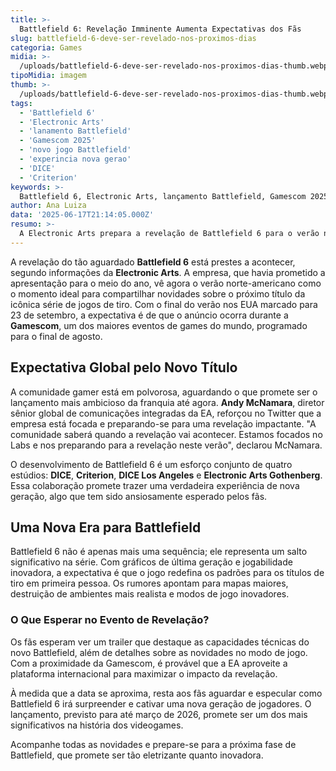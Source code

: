 ```yaml
---
title: >-
  Battlefield 6: Revelação Imminente Aumenta Expectativas dos Fãs
slug: battlefield-6-deve-ser-revelado-nos-proximos-dias
categoria: Games
midia: >-
  /uploads/battlefield-6-deve-ser-revelado-nos-proximos-dias-thumb.webp
tipoMidia: imagem
thumb: >-
  /uploads/battlefield-6-deve-ser-revelado-nos-proximos-dias-thumb.webp
tags:
  - 'Battlefield 6'
  - 'Electronic Arts'
  - 'lanamento Battlefield'
  - 'Gamescom 2025'
  - 'novo jogo Battlefield'
  - 'experincia nova gerao'
  - 'DICE'
  - 'Criterion'
keywords: >-
  Battlefield 6, Electronic Arts, lançamento Battlefield, Gamescom 2025, novo jogo Battlefield, experiência nova geração, DICE, Criterion
author: Ana Luiza
data: '2025-06-17T21:14:05.000Z'
resumo: >-
  A Electronic Arts prepara a revelação de Battlefield 6 para o verão norte-americano, aumentando a expectativa dos fãs. O jogo, considerado o mais ambicioso da série, envolve a colaboração de quatro estúdios renomados.
---
```


A revelação do tão aguardado **Battlefield 6** está prestes a acontecer, segundo informações da **Electronic Arts**. A empresa, que havia prometido a apresentação para o meio do ano, vê agora o verão norte-americano como o momento ideal para compartilhar novidades sobre o próximo título da icônica série de jogos de tiro. Com o final do verão nos EUA marcado para 23 de setembro, a expectativa é de que o anúncio ocorra durante a **Gamescom**, um dos maiores eventos de games do mundo, programado para o final de agosto.

## Expectativa Global pelo Novo Título

A comunidade gamer está em polvorosa, aguardando o que promete ser o lançamento mais ambicioso da franquia até agora. **Andy McNamara**, diretor sênior global de comunicações integradas da EA, reforçou no Twitter que a empresa está focada e preparando-se para uma revelação impactante. "A comunidade saberá quando a revelação vai acontecer. Estamos focados no Labs e nos preparando para a revelação neste verão", declarou McNamara. 

O desenvolvimento de Battlefield 6 é um esforço conjunto de quatro estúdios: **DICE**, **Criterion**, **DICE Los Angeles** e **Electronic Arts Gothenberg**. Essa colaboração promete trazer uma verdadeira experiência de nova geração, algo que tem sido ansiosamente esperado pelos fãs.

## Uma Nova Era para Battlefield

Battlefield 6 não é apenas mais uma sequência; ele representa um salto significativo na série. Com gráficos de última geração e jogabilidade inovadora, a expectativa é que o jogo redefina os padrões para os títulos de tiro em primeira pessoa. Os rumores apontam para mapas maiores, destruição de ambientes mais realista e modos de jogo inovadores.

### O Que Esperar no Evento de Revelação?

Os fãs esperam ver um trailer que destaque as capacidades técnicas do novo Battlefield, além de detalhes sobre as novidades no modo de jogo. Com a proximidade da Gamescom, é provável que a EA aproveite a plataforma internacional para maximizar o impacto da revelação.

À medida que a data se aproxima, resta aos fãs aguardar e especular como Battlefield 6 irá surpreender e cativar uma nova geração de jogadores. O lançamento, previsto para até março de 2026, promete ser um dos mais significativos na história dos videogames.

Acompanhe todas as novidades e prepare-se para a próxima fase de Battlefield, que promete ser tão eletrizante quanto inovadora.